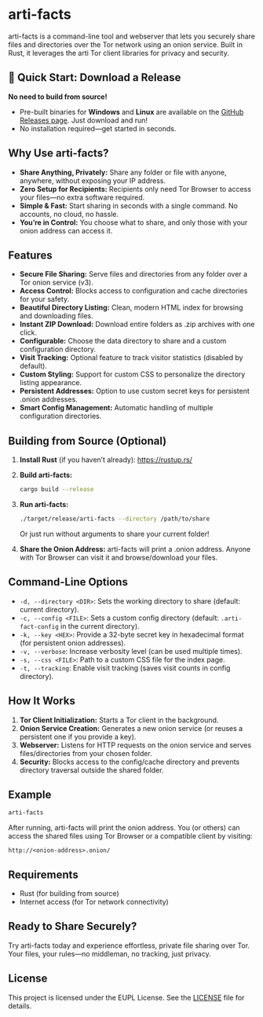 # arti-facts

arti-facts is a command-line tool and webserver that lets you securely share files and directories over the Tor network using an onion service. Built in Rust, it leverages the arti Tor client libraries for privacy and security.

## 🚀 Quick Start: Download a Release

**No need to build from source!**

- Pre-built binaries for **Windows** and **Linux** are available on the [GitHub Releases page](https://github.com/CrazyChaoz/Arti-Facts/releases). Just download and run!
- No installation required—get started in seconds.

## Why Use arti-facts?
- **Share Anything, Privately:** Share any folder or file with anyone, anywhere, without exposing your IP address.
- **Zero Setup for Recipients:** Recipients only need Tor Browser to access your files—no extra software required.
- **Simple & Fast:** Start sharing in seconds with a single command. No accounts, no cloud, no hassle.
- **You’re in Control:** You choose what to share, and only those with your onion address can access it.

## Features
- **Secure File Sharing:** Serve files and directories from any folder over a Tor onion service (v3).
- **Access Control:** Blocks access to configuration and cache directories for your safety.
- **Beautiful Directory Listing:** Clean, modern HTML index for browsing and downloading files.
- **Instant ZIP Download:** Download entire folders as .zip archives with one click.
- **Configurable:** Choose the data directory to share and a custom configuration directory.
- **Visit Tracking:** Optional feature to track visitor statistics (disabled by default).
- **Custom Styling:** Support for custom CSS to personalize the directory listing appearance.
- **Persistent Addresses:** Option to use custom secret keys for persistent .onion addresses.
- **Smart Config Management:** Automatic handling of multiple configuration directories.

## Building from Source (Optional)

1. **Install Rust** (if you haven’t already):
   https://rustup.rs/

2. **Build arti-facts:**
   ```sh
   cargo build --release
   ```

3. **Run arti-facts:**
   ```sh
   ./target/release/arti-facts --directory /path/to/share
   ```
   Or just run without arguments to share your current folder!

4. **Share the Onion Address:**
   arti-facts will print a .onion address. Anyone with Tor Browser can visit it and browse/download your files.

## Command-Line Options
- `-d, --directory <DIR>`: Sets the working directory to share (default: current directory).
- `-c, --config <FILE>`: Sets a custom config directory (default: `.arti-fact-config` in the current directory).
- `-k, --key <HEX>`: Provide a 32-byte secret key in hexadecimal format (for persistent onion addresses).
- `-v, --verbose`: Increase verbosity level (can be used multiple times).
- `-s, --css <FILE>`: Path to a custom CSS file for the index page.
- `-t, --tracking`: Enable visit tracking (saves visit counts in config directory).

## How It Works
1. **Tor Client Initialization:** Starts a Tor client in the background.
2. **Onion Service Creation:** Generates a new onion service (or reuses a persistent one if you provide a key).
3. **Webserver:** Listens for HTTP requests on the onion service and serves files/directories from your chosen folder.
4. **Security:** Blocks access to the config/cache directory and prevents directory traversal outside the shared folder.

## Example

```sh
arti-facts
```

After running, arti-facts will print the onion address. You (or others) can access the shared files using Tor Browser or a compatible client by visiting:

```
http://<onion-address>.onion/
```

## Requirements
- Rust (for building from source)
- Internet access (for Tor network connectivity)

## Ready to Share Securely?
Try arti-facts today and experience effortless, private file sharing over Tor. Your files, your rules—no middleman, no tracking, just privacy.

## License

This project is licensed under the EUPL License. See the [LICENSE](LICENSE) file for details.
